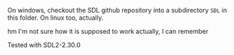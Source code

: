 On windows, checkout the SDL github repository into a subdirectory `SDL` in this folder.
On linux too, actually.

hm I'm not sure how it is supposed to work actually, I can remember

Tested with SDL2-2.30.0

